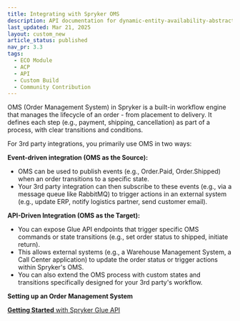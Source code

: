 ```yaml
---
title: Integrating with Spryker OMS
description: API documentation for dynamic-entity-availability-abstracts.
last_updated: Mar 21, 2025
layout: custom_new
article_status: published
nav_pr: 3.3
tags: 
  - ECO Module
  - ACP
  - API
  - Custom Build
  - Community Contribution
---
```


OMS (Order Management System) in Spryker is a built-in workflow engine that manages the lifecycle of an order - from placement to delivery. It defines each step (e.g., payment, shipping, cancellation) as part of a process, with clear transitions and conditions.

For 3rd party integrations, you primarily use OMS in two ways:

**Event-driven integration (OMS as the Source):**

- OMS can be used to publish events (e.g., Order.Paid, Order.Shipped) when an order transitions to a specific state.
- Your 3rd party integration can then subscribe to these events (e.g., via a message queue like RabbitMQ) to trigger actions in an external system (e.g., update ERP, notify logistics partner, send customer email).

**API-Driven Integration (OMS as the Target):**

- You can expose Glue API endpoints that trigger specific OMS commands or state transitions (e.g., set order status to shipped, initiate return).
- This allows external systems (e.g., a Warehouse Management System, a Call Center application) to update the order status or trigger actions within Spryker's OMS.
- You can also extend the OMS process with custom states and transitions specifically designed for your 3rd party's workflow.

**Setting up an Order Management System**

<a class="fl_cont" href="/docs/integrations/custom_building_integrations/data_exchange/integrating_with_spryker_oms/set-up-an-order-management-system.html">
  <div class="fl_icon">
    <i class="icon-article"></i>
  </div>
  <div class="fl_text"><strong>Getting Started</strong> with Spryker Glue API</div>
</a>